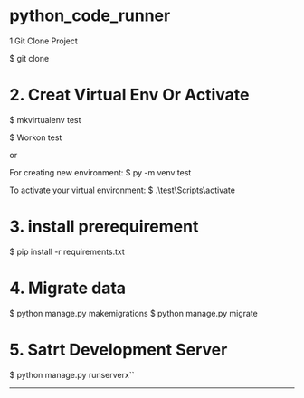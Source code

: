 # python_code_runner
 1.Git Clone Project

 $ git clone <url>

# 2. Creat Virtual Env Or Activate

 $ mkvirtualenv test

 $ Workon test

or 

 For creating new environment:
 $ py -m venv test

To activate your virtual environment:
 $ .\test\Scripts\activate

# 3. install prerequirement
 $ pip install -r requirements.txt

# 4. Migrate data
 $ python manage.py makemigrations
 $ python manage.py migrate

# 5. Satrt Development Server
 $ python manage.py runserverx``


*********************** 